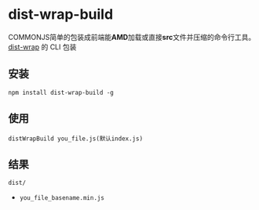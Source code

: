# dist-wrap-build
COMMONJS简单的包装成前端能**AMD**加载或直接**src**文件并压缩的命令行工具。
[dist-wrap](https://github.com/hezedu/dist-wrap) 的 CLI 包装
## 安装
`npm install dist-wrap-build -g`
## 使用
`distWrapBuild you_file.js(默认index.js)`
## 结果

`dist/`
 - `you_file_basename.min.js`
